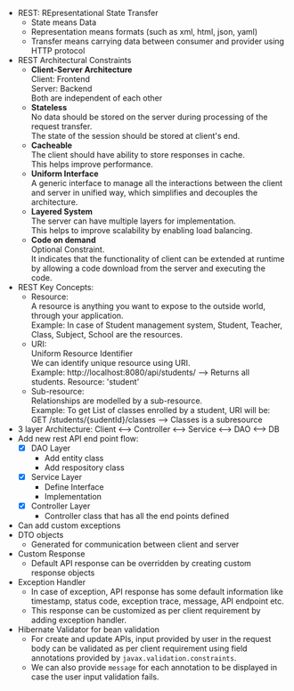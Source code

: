 - REST: REpresentational State Transfer
  - State means Data
  - Representation means formats (such as xml, html, json, yaml)
  - Transfer means carrying data between consumer and provider using HTTP protocol
- REST Architectural Constraints
  - **Client-Server Architecture** <br>
    Client: Frontend <br>
    Server: Backend <br>
    Both are independent of each other
  - **Stateless** <br>
    No data should be stored on the server during processing of the request transfer. <br>
    The state of the session should be stored at client's end.<br> 
  - **Cacheable**<br>
    The client should have ability to store responses in cache.<br>
    This helps improve performance.
  - **Uniform Interface**<br>
    A generic interface to manage all the interactions between the client and server in unified way, which simplifies and decouples the architecture.
  - **Layered System**<br>
    The server can have multiple layers for implementation. <br>
    This helps to improve scalability by enabling load balancing.
  - **Code on demand**<br>
    Optional Constraint.<br>
    It indicates that the functionality of client can be extended at runtime by allowing a code download from the server and executing the code.
- REST Key Concepts:
  - Resource: <br>
    A resource is anything you want to expose to the outside world, through your application.<br>
    Example: In case of Student management system, Student, Teacher, Class, Subject, School are the resources.
  - URI: <br>
    Uniform Resource Identifier<br>
    We can identify unique resource using URI.<br>
    Example: http://localhost:8080/api/students/ --> Returns all students. Resource: 'student'
  - Sub-resource: <br>
    Relationships are modelled by a sub-resource.<br>
    Example: To get List of classes enrolled by a student, URI will be:<br>
    GET /students/{sudentId}/classes --> Classes is a subresource
- 3 layer Architecture: Client <--> Controller <--> Service <--> DAO <--> DB
- Add new rest API end point flow:
  - [x] DAO Layer
    - Add entity class
    - Add respository class
  - [x] Service Layer
    - Define Interface
    - Implementation
  - [x] Controller Layer
    - Controller class that has all the end points defined
- Can add custom exceptions
- DTO objects
  - Generated for communication between client and server
- Custom Response
  - Default API response can be overridden by creating custom response objects
- Exception Handler
  - In case of exception, API response has some default information like timestamp, status code, exception trace, message, API endpoint etc.
  - This response can be customized as per client requirement by adding exception handler. 
- Hibernate Validator for bean validation
  - For create and update APIs, input provided by user in the request body can be validated as per client requirement using field annotations provided by ```javax.validation.constraints```.
  - We can also provide ```message``` for each annotation to be displayed in case the user input validation fails.
